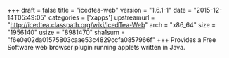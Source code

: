 +++
draft = false
title = "icedtea-web"
version = "1.6.1-1"
date = "2015-12-14T05:49:05"
categories = ['xapps']
upstreamurl = "http://icedtea.classpath.org/wiki/IcedTea-Web"
arch = "x86_64"
size = "1956140"
usize = "8981470"
sha1sum = "f6e0e02da01575803caae53c4829ccfa0857966f"
+++
Provides a Free Software web browser plugin running applets written in Java.
